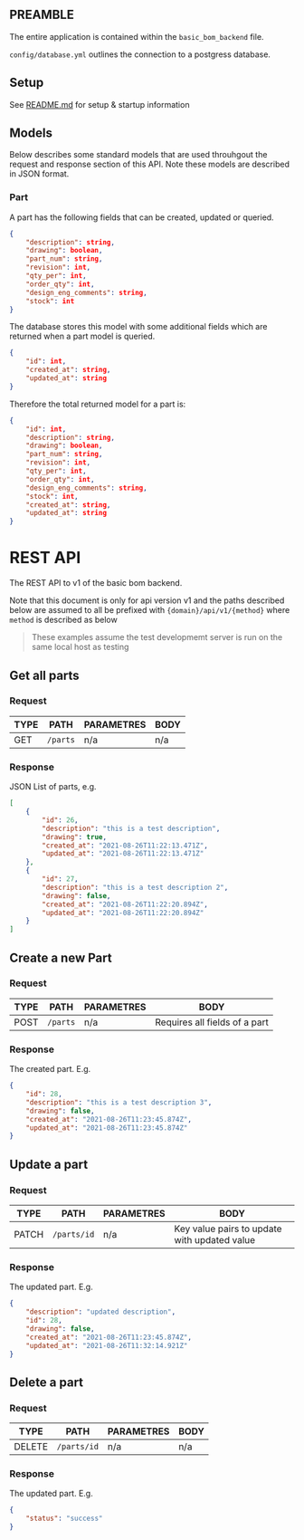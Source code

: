 ## PREAMBLE

The entire application is contained within the `basic_bom_backend` file.

`config/database.yml` outlines the connection to a postgress database.

## Setup
See [README.md](README.md) for setup & startup information

## Models
Below describes some standard models that are used throuhgout the request and response section of this API. Note these models are described in JSON format.

### Part
A part has the following fields that can be created, updated or queried.
```JSON
{
    "description": string,
    "drawing": boolean,
    "part_num": string,
    "revision": int,
    "qty_per": int,
    "order_qty": int,
    "design_eng_comments": string,
    "stock": int
}
```
The database stores this model with some additional fields which are returned when a part model is queried.
``` JSON
{
    "id": int,
    "created_at": string,
    "updated_at": string
}
```
Therefore the total returned model for a part is:
```JSON
{
    "id": int,
    "description": string,
    "drawing": boolean,
    "part_num": string,
    "revision": int,
    "qty_per": int,
    "order_qty": int,
    "design_eng_comments": string,
    "stock": int,
    "created_at": string,
    "updated_at": string
}
```

# REST API

The REST API to v1 of the basic bom backend.

Note that this document is only for api version v1 and the paths described below are assumed to all be prefixed with `{domain}/api/v1/{method}` where `method` is described as below

> These examples assume the test developmemt server is run on the same local host as testing

## Get all parts

### Request

|TYPE|PATH|PARAMETRES|BODY|
|----|----|----------|----|
|GET|`/parts`|n/a|n/a|


### Response
JSON List of parts, e.g.
```JSON
[
    {
        "id": 26,
        "description": "this is a test description",
        "drawing": true,
        "created_at": "2021-08-26T11:22:13.471Z",
        "updated_at": "2021-08-26T11:22:13.471Z"
    },
    {
        "id": 27,
        "description": "this is a test description 2",
        "drawing": false,
        "created_at": "2021-08-26T11:22:20.894Z",
        "updated_at": "2021-08-26T11:22:20.894Z"
    }
]

```

## Create a new Part

### Request

|TYPE|PATH|PARAMETRES|BODY|
|----|----|----------|----|
|POST|`/parts`|n/a| Requires all fields of a part|


### Response
The created part. E.g.
```JSON
{
    "id": 28,
    "description": "this is a test description 3",
    "drawing": false,
    "created_at": "2021-08-26T11:23:45.874Z",
    "updated_at": "2021-08-26T11:23:45.874Z"
}
```
## Update a part

### Request

|TYPE|PATH|PARAMETRES|BODY|
|----|----|----------|----|
|PATCH|`/parts/id`|n/a| Key value pairs to update with updated value |


### Response
The updated part. E.g.
```JSON
{
    "description": "updated description",
    "id": 28,
    "drawing": false,
    "created_at": "2021-08-26T11:23:45.874Z",
    "updated_at": "2021-08-26T11:32:14.921Z"
}
```

## Delete a part

### Request

|TYPE|PATH|PARAMETRES|BODY|
|----|----|----------|----|
|DELETE|`/parts/id`|n/a| n/a |


### Response
The updated part. E.g.
```JSON
{
    "status": "success"
}
```